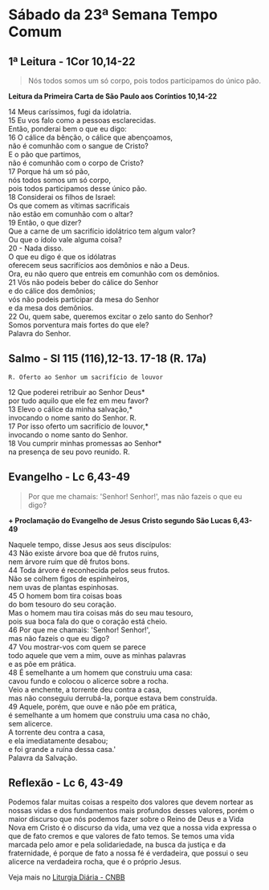 # Sábado da 23ª Semana Tempo Comum

## 1ª Leitura - 1Cor 10,14-22

> Nós todos somos um só corpo, pois todos participamos do único pão.

**Leitura da Primeira Carta de São Paulo aos Coríntios 10,14-22**

14 Meus caríssimos, fugi da idolatria.   
15 Eu vos falo como a pessoas esclarecidas.   
 Então, ponderai bem o que eu digo:   
16 O cálice da bênção, o cálice que abençoamos,   
 não é comunhão com o sangue de Cristo?   
 E o pão que partimos,   
 não é comunhão com o corpo de Cristo?   
17 Porque há um só pão,   
 nós todos somos um só corpo,   
 pois todos participamos desse único pão.   
18 Considerai os filhos de Israel:   
 Os que comem as vítimas sacrificais   
 não estão em comunhão com o altar?   
19 Então, o que dizer?   
 Que a carne de um sacrifício idolátrico tem algum valor?   
 Ou que o ídolo vale alguma coisa?   
20 - Nada disso.   
 O que eu digo é que os idólatras   
 oferecem seus sacrifícios aos demônios e não a Deus.   
 Ora, eu não quero que entreis em comunhão com os demônios.   
21 Vós não podeis beber do cálice do Senhor   
 e do cálice dos demônios;   
 vós não podeis participar da mesa do Senhor   
 e da mesa dos demônios.   
22 Ou, quem sabe, queremos excitar o zelo santo do Senhor?   
 Somos porventura mais fortes do que ele?   
 Palavra do Senhor.

## Salmo - Sl 115 (116),12-13. 17-18 (R. 17a)

`R. Oferto ao Senhor um sacrifício de louvor`

12 Que poderei retribuir ao Senhor Deus*   
 por tudo aquilo que ele fez em meu favor?   
13 Elevo o cálice da minha salvação,*   
 invocando o nome santo do Senhor. R.       
17 Por isso oferto um sacrifício de louvor,*   
 invocando o nome santo do Senhor.   
18 Vou cumprir minhas promessas ao Senhor*   
 na presença de seu povo reunido. R.

## Evangelho - Lc 6,43-49

> Por que me chamais: 'Senhor! Senhor!', mas não fazeis o que eu digo?

**+ Proclamação do Evangelho de Jesus Cristo segundo São Lucas   6,43-49**

Naquele tempo, disse Jesus aos seus discípulos:   
43 Não existe árvore boa que dê frutos ruins,   
 nem árvore ruim que dê frutos bons.   
44 Toda árvore é reconhecida pelos seus frutos.   
 Não se colhem figos de espinheiros,   
 nem uvas de plantas espinhosas.   
45 O homem bom tira coisas boas   
 do bom tesouro do seu coração.   
 Mas o homem mau tira coisas más do seu mau tesouro,   
 pois sua boca fala do que o coração está cheio.   
46 Por que me chamais: 'Senhor! Senhor!',   
 mas não fazeis o que eu digo?   
47 Vou mostrar-vos com quem se parece   
 todo aquele que vem a mim, ouve as minhas palavras   
 e as põe em prática.   
48 É semelhante a um homem que construiu uma casa:   
 cavou fundo e colocou o alicerce sobre a rocha.   
 Veio a enchente, a torrente deu contra a casa,   
 mas não conseguiu derrubá-la, porque estava bem construída.   
49 Aquele, porém, que ouve e não põe em prática,   
 é semelhante a um homem que construiu uma casa no chão,   
 sem alicerce.   
 A torrente deu contra a casa,   
 e ela imediatamente desabou;   
 e foi grande a ruína dessa casa.'   
 Palavra da Salvação.

## Reflexão - Lc 6, 43-49

Podemos falar muitas coisas a respeito dos valores que devem nortear as nossas vidas e dos fundamentos mais profundos desses valores, porém o maior discurso que nós podemos fazer sobre o Reino de Deus e a Vida Nova em Cristo é o discurso da vida, uma vez que a nossa vida expressa o que de fato cremos e que valores de fato temos. Se temos uma vida marcada pelo amor e pela solidariedade, na busca da justiça e da fraternidade, é porque de fato a nossa fé é verdadeira, que possui o seu alicerce na verdadeira rocha, que é o próprio Jesus.

Veja mais no [Liturgia Diária - CNBB](http://liturgiadiaria.cnbb.org.br/app/user/user/UserView.php?ano=2016&mes=9&dia=10)
